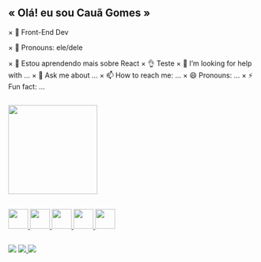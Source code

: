 ## « Olá! eu sou Cauã Gomes »

× 👾 Front-End Dev

× 🤠 Pronouns: ele/dele

× 🌱 Estou aprendendo mais sobre React
× 👌 Teste
× 🤔 I’m looking for help with ...
× 💬 Ask me about ...
× 📫 How to reach me: ...
× 😄 Pronouns: ...
× ⚡ Fun fact: ...

##

<div>
  <a href="hhtps://beacons.ai/caua-gomes">
    <img align="center" height="180" src="https://github-readme-stats.vercel.app/api?username=caua-gomes&show_icons=true&theme=midnight-purple&include_all_commits=true&count_private=true"/>
</div>

##

<div height="100">  
  <img height="40" src="https://cdn.jsdelivr.net/gh/devicons/devicon/icons/html5/html5-original.svg" />
  <img height="40" src="https://cdn.jsdelivr.net/gh/devicons/devicon/icons/css3/css3-original.svg" />
  <img height="40" src="https://cdn.jsdelivr.net/gh/devicons/devicon/icons/javascript/javascript-original.svg" />
  <img height="40" src="https://cdn.jsdelivr.net/gh/devicons/devicon/icons/bootstrap/bootstrap-original.svg" />
  <img height="40" src="https://cdn.jsdelivr.net/gh/devicons/devicon/icons/react/react-original.svg" />
</div>

##

<div> 
  <a href="https://instagram.com/kxkah" target="_blank"><img src="https://img.shields.io/badge/-Instagram-%23E4405F?style=for-the-badge&logo=instagram&logoColor=white" target="_blank"></a>
  <a href = "mailto:csanogs@gmail.com"><img src="https://img.shields.io/badge/-Gmail-%23333?style=for-the-badge&logo=gmail&logoColor=white" target="_blank">
  </a>
  <a href="https://www.linkedin.com/in/caua-gomes" target="_blank"><img src="https://img.shields.io/badge/-LinkedIn-%230077B5?style=for-the-badge&logo=linkedin&logoColor=white"       target="_blank">
  </a> 
</div>

##


